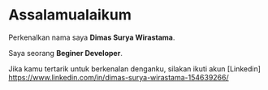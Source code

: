 # Assalamualaikum

Perkenalkan nama saya **Dimas Surya Wirastama**.

Saya seorang **Beginer Developer**.

Jika kamu tertarik untuk berkenalan denganku, silakan ikuti akun [Linkedin] https://www.linkedin.com/in/dimas-surya-wirastama-154639266/
